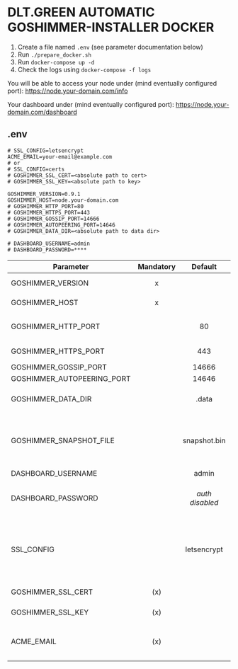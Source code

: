 # DLT.GREEN AUTOMATIC GOSHIMMER-INSTALLER DOCKER

1. Create a file named `.env` (see parameter documentation below)
2. Run `./prepare_docker.sh`
3. Run `docker-compose up -d`
4. Check the logs using `docker-compose -f logs`

You will be able to access your node under  (mind eventually configured port):
https://node.your-domain.com/info

Your dashboard under (mind eventually configured port):
https://node.your-domain.com/dashboard

## .env

```
# SSL_CONFIG=letsencrypt
ACME_EMAIL=your-email@example.com
# or
# SSL_CONFIG=certs
# GOSHIMMER_SSL_CERT=<absolute path to cert>
# GOSHIMMER_SSL_KEY=<absolute path to key>

GOSHIMMER_VERSION=0.9.1
GOSHIMMER_HOST=node.your-domain.com
# GOSHIMMER_HTTP_PORT=80
# GOSHIMMER_HTTPS_PORT=443
# GOSHIMMER_GOSSIP_PORT=14666
# GOSHIMMER_AUTOPEERING_PORT=14646
# GOSHIMMER_DATA_DIR=<absolute path to data dir>

# DASHBOARD_USERNAME=admin
# DASHBOARD_PASSWORD=****
```

| Parameter                  | Mandatory |     Default     | Description                                                                                                                                                                     |
| -------------------------- | :-------: | :-------------: | ------------------------------------------------------------------------------------------------------------------------------------------------------------------------------- |
| GOSHIMMER_VERSION          |     x     |                 | Version of `iotaledger/goshimmer` docker image to use                                                                                                                           |
| GOSHIMMER_HOST             |     x     |                 | Host domain name e.g. `goshimmer.dlt.green`                                                                                                                                     |
| GOSHIMMER_HTTP_PORT        |           |       80        | HTTP port to access dashboard and api. Must be 80 if letsencrypt is used.                                                                                                       |
| GOSHIMMER_HTTPS_PORT       |           |       443       | HTTPS port to access dashboard and api                                                                                                                                          |
| GOSHIMMER_GOSSIP_PORT      |           |      14666      | Gossip port                                                                                                                                                                     |
| GOSHIMMER_AUTOPEERING_PORT |           |      14646      | Autopeering port                                                                                                                                                                |
| GOSHIMMER_DATA_DIR         |           |      .data      | Directory containing configuration, database, snapshots etc.                                                                                                                    |
| GOSHIMMER_SNAPSHOT_FILE    |           |  snapshot.bin   | Name of snapshot file in `$GOSHIMMER_DATA_DIR/snapshots/` to be used. If this file does not exists the default `snapshot.bin` from the docker image is copied to this location  |
| DASHBOARD_USERNAME         |           |      admin      | Username to access dashboard                                                                                                                                                    |
| DASHBOARD_PASSWORD         |           | _auth disabled_ | Password in clear text (not hashed, so take care!!!). If this parameter is not set there will be no authentication at all.                                                      |
| SSL_CONFIG                 |           |   letsencrypt   | Allowed values: `certs`, `letsencrypt`. Default: `letsencrypt`. If set to certs `GOSHIMMER_SSL_CERT` and `GOSHIMMER_SSL_KEY` are used otherwise letsencrypt is used by default. |
| GOSHIMMER_SSL_CERT         |    (x)    |                 | Absolute path to SSL certificate (mandatory if `SSL_CONFIG=certs`)                                                                                                              |
| GOSHIMMER_SSL_KEY          |    (x)    |                 | Absolute path to SSL private key (mandatory if `SSL_CONFIG=certs`)                                                                                                              |
| ACME_EMAIL                 |    (x)    |                 | Mail address used to fetch SSL certificate from letsencrypt (mandatory if `SSL_CONFIG` not set or is set to `letsencrypt`).                                                     |
